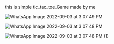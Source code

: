this is simple tic_tac_toe_Game made by me 

![WhatsApp Image 2022-09-03 at 3 07 49 PM](https://user-images.githubusercontent.com/77136120/188265031-a04476a6-42f3-4053-b763-275e4d5a07ad.jpeg)


![WhatsApp Image 2022-09-03 at 3 07 48 PM](https://user-images.githubusercontent.com/77136120/188265032-c863f0b7-4b7b-4c82-bd79-7a95f62ff6de.jpeg)


![WhatsApp Image 2022-09-03 at 3 07 48 PM (1)](https://user-images.githubusercontent.com/77136120/188265030-5793ebbd-ce9e-4acb-88da-c5abfd4532d5.jpeg)


